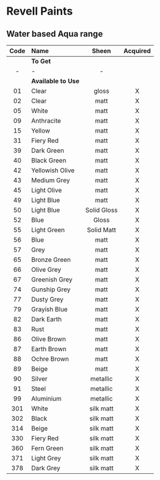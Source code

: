 # Revell Paints

## Water based Aqua range

| Code | Name | Sheen| Acquired |
|:---:|:---|:---:|:---:|
||__To Get__||
|-|-|-|
||__Available to Use__||
|01|Clear|gloss|X|
|02|Clear|matt|X|
|05|White|matt|X|
|09|Anthracite|matt|X|
|15|Yellow|matt|X|
|31|Fiery Red|matt|X|
|39|Dark Green|matt|X|
|40|Black Green| matt|X|
|42|Yellowish Olive|matt|X|
|43|Medium Grey|matt|X|
|45|Light Olive|matt|X|
|49|Light Blue|matt|X|
|50|Light Blue|Solid Gloss|X|
|52|Blue|Gloss|X|
|55|Light Green|Solid Matt|X|
|56|Blue|matt|X|
|57|Grey|matt|X|
|65|Bronze Green|matt|X|
|66|Olive Grey|matt|X|
|67|Greenish Grey|matt|X|
|74|Gunship Grey|matt|X|
|77|Dusty Grey|matt|X|
|79|Grayish Blue|matt|X|
|82|Dark Earth| matt |X|
|83|Rust| matt |X|
|86|Olive Brown| matt |X|
|87|Earth Brown| matt |X|
|88|Ochre Brown| matt |X|
|89|Beige| matt |X|
|90|Silver|metallic|X|
|91|Steel|metallic|X|
|99|Aluminium|metallic|X|
|301|White|silk matt|X|
|302|Black| silk matt|X|
|314|Beige|silk matt |X|
|330|Fiery Red|silk matt|X|
|360|Fern Green|silk matt|X|
|371|Light Grey|silk matt|X|
|378|Dark Grey|silk matt|X|

